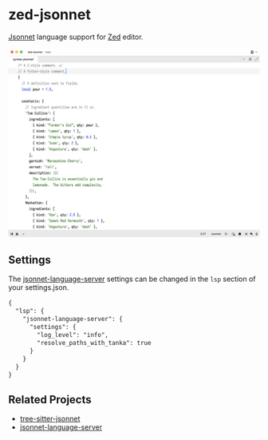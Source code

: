 # zed-jsonnet

[Jsonnet][1] language support for [Zed][2] editor.

![demo-syntax-jsonnet](./static/demo-syntax-macos-light.png)

## Settings

The [jsonnet-language-server][] settings can be changed in the `lsp` section of your settings.json.

```
{
  "lsp": {
    "jsonnet-language-server": {
      "settings": {
        "log_level": "info",
        "resolve_paths_with_tanka": true
      }
    }
  }
}
```

## Related Projects

- [tree-sitter-jsonnet](https://github.com/sourcegraph/tree-sitter-jsonnet)
- [jsonnet-language-server](https://github.com/grafana/jsonnet-language-server)

[1]: https://jsonnet.org/
[2]: https://zed.dev/
[jsonnet-language-server]: https://github.com/grafana/jsonnet-language-server
